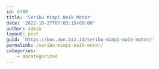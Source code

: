 ```yaml
---
id: 6780
title: 'Seribu Mimpi Naik Motor'
date: '2022-10-27T07:03:15+00:00'
author: admin
layout: post
guid: 'https://bos.awn.biz.id/seribu-mimpi-naik-motor/'
permalink: /seribu-mimpi-naik-motor/
categories:
    - Uncategorized
---
```


